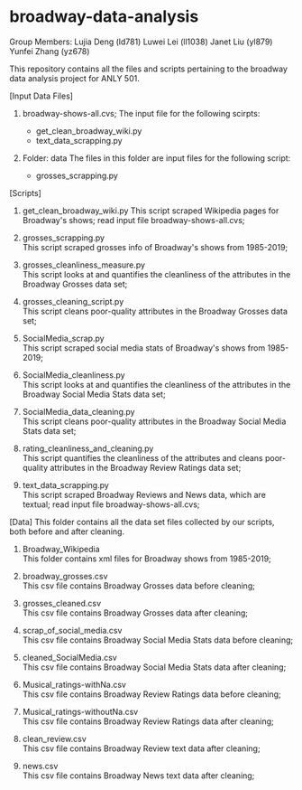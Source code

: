 # broadway-data-analysis

Group Members: 
	Lujia Deng (ld781)
	Luwei Lei (ll1038) 
	Janet Liu (yl879) 
	Yunfei Zhang (yz678)


This repository contains all the files and scripts pertaining to the broadway data analysis project for ANLY 501.

[Input Data Files]

1. broadway-shows-all.cvs;
	The input file for the following scirpts:
	- get_clean_broadway_wiki.py
	- text_data_scrapping.py 

2. Folder: data
	The files in this folder are input files for the following script:
	- grosses_scrapping.py




[Scripts]

1. get_clean_broadway_wiki.py
This script scraped Wikipedia pages for Broadway's shows; 
read input file broadway-shows-all.cvs;


2. grosses_scrapping.py 					
This script scraped grosses info of Broadway's shows from 1985-2019;

3. grosses_cleanliness_measure.py 			
This script looks at and quantifies the cleanliness of the attributes 
in the Broadway Grosses data set;

4. grosses_cleaning_script.py 				
This script cleans poor-quality attributes in the Broadway Grosses data set;


5. SocialMedia_scrap.py 					
This script scraped social media stats of Broadway's shows from 1985-2019;

6. SocialMedia_cleanliness.py 				
This script looks at and quantifies the cleanliness of the attributes 
in the Broadway Social Media Stats data set;

7. SocialMedia_data_cleaning.py 			
This script cleans poor-quality attributes in the Broadway Social Media 
Stats data set;


8. rating_cleanliness_and_cleaning.py 		
This script quantifies the cleanliness of the attributes and cleans 
poor-quality attributes in the Broadway Review Ratings data set;


9. text_data_scrapping.py 					
This script scraped Broadway Reviews and News data, which are textual;
read input file broadway-shows-all.cvs; 




[Data]
This folder contains all the data set files collected by our scripts, both before and after cleaning. 

1. Broadway_Wikipedia						
This folder contains xml files for Broadway shows from 1985-2019;

2. broadway_grosses.csv 					
This csv file contains Broadway Grosses data before cleaning;

3. grosses_cleaned.csv 						
This csv file contains Broadway Grosses data after cleaning;

4. scrap_of_social_media.csv 				
This csv file contains Broadway Social Media Stats data before cleaning;

5. cleaned_SocialMedia.csv 					
This csv file contains Broadway Social Media Stats data after cleaning;

6. Musical_ratings-withNa.csv 				
This csv file contains Broadway Review Ratings data before cleaning;

7. Musical_ratings-withoutNa.csv 			
This csv file contains Broadway Review Ratings data after cleaning;

8. clean_review.csv  						
This csv file contains Broadway Review text data after cleaning;

9. news.csv 								
This csv file contains Broadway News text data after cleaning;